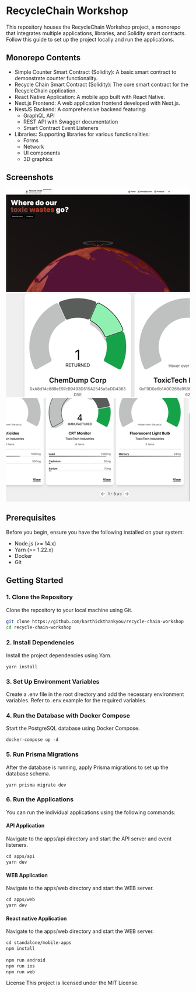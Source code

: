 # RecycleChain Workshop

This repository houses the RecycleChain Workshop project, a monorepo that integrates multiple applications, libraries, and Solidity smart contracts. Follow this guide to set up the project locally and run the applications.

## Monorepo Contents

- Simple Counter Smart Contract (Solidity): A basic smart contract to demonstrate counter functionality.
- Recycle Chain Smart Contract (Solidity): The core smart contract for the RecycleChain application.
- React Native Application: A mobile app built with React Native.
- Next.js Frontend: A web application frontend developed with Next.js.
- NestJS Backend: A comprehensive backend featuring:
  - GraphQL API
  - REST API with Swagger documentation
  - Smart Contract Event Listeners
- Libraries: Supporting libraries for various functionalities:
  - Forms
  - Network
  - UI components
  - 3D graphics

## Screenshots

![Screenshot of Home page](assets/home.png)
![Screenshot of the custom D3 chart](assets/d3.png)
![Screenshot of toxic items chart](assets/track-products.png)

## Prerequisites

Before you begin, ensure you have the following installed on your system:

- Node.js (>= 14.x)
- Yarn (>= 1.22.x)
- Docker
- Git

## Getting Started

### 1. Clone the Repository

Clone the repository to your local machine using Git.

```bash
git clone https://github.com/karthickthankyou/recycle-chain-workshop
cd recycle-chain-workshop
```

### 2. Install Dependencies

Install the project dependencies using Yarn.

```
yarn install
```

### 3. Set Up Environment Variables

Create a .env file in the root directory and add the necessary environment variables. Refer to .env.example for the required variables.

### 4. Run the Database with Docker Compose

Start the PostgreSQL database using Docker Compose.

```
docker-compose up -d
```

### 5. Run Prisma Migrations

After the database is running, apply Prisma migrations to set up the database schema.

```
yarn prisma migrate dev
```

### 6. Run the Applications

You can run the individual applications using the following commands:

#### API Application

Navigate to the apps/api directory and start the API server and event listeners.

```
cd apps/api
yarn dev
```

#### WEB Application

Navigate to the apps/web directory and start the WEB server.

```
cd apps/web
yarn dev
```

#### React native Application

Navigate to the apps/web directory and start the WEB server.

```
cd standalone/mobile-apps
npm install

npm run android
npm run ios
npm run web

```

License
This project is licensed under the MIT License.
